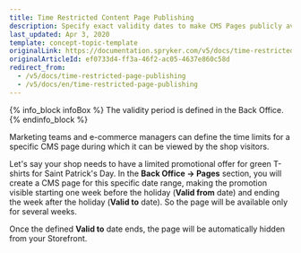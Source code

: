 ```yaml
---
title: Time Restricted Content Page Publishing
description: Specify exact validity dates to make CMS Pages publicly available within a defined time period.
last_updated: Apr 3, 2020
template: concept-topic-template
originalLink: https://documentation.spryker.com/v5/docs/time-restricted-page-publishing
originalArticleId: ef0733d4-ff3a-46f2-ac05-4637e860c58d
redirect_from:
  - /v5/docs/time-restricted-page-publishing
  - /v5/docs/en/time-restricted-page-publishing
---
```


{% info_block infoBox %}
The validity period is defined in the Back Office.
{% endinfo_block %}

Marketing teams and e-commerce managers can define the time limits for a specific CMS page during which it can be viewed by the shop visitors.

Let's say your shop needs to have a limited promotional offer for green T-shirts for Saint Patrick's Day. In the **Back Office -> Pages** section, you will create a CMS page for this specific date range, making the promotion visible starting one week before the holiday (**Valid from** date) and ending the week after the holiday (**Valid to** date). So the page will be available only for several weeks.

<!-- ../../resources/images/cms/limited-promotion.gif -->

Once the defined **Valid to** date ends, the page will be automatically hidden from your Storefront.
